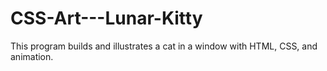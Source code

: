 # CSS-Art---Lunar-Kitty
This program builds and illustrates a cat in a window with HTML, CSS, and animation.

